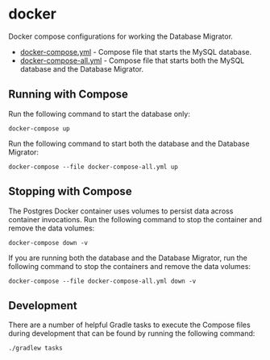 # docker
Docker compose configurations for working the Database Migrator.

* [docker-compose.yml](docker-compose.yml) - Compose file that starts the MySQL database.
* [docker-compose-all.yml](docker-compose-all.yml) - Compose file that starts both the MySQL database and the Database Migrator.

## Running with Compose
Run the following command to start the database only:

    docker-compose up
    
Run the following command to start both the database and the Database Migrator:

    docker-compose --file docker-compose-all.yml up
    
## Stopping with Compose
The Postgres Docker container uses volumes to persist data across container invocations. Run the following command to stop
the container and remove the data volumes:

    docker-compose down -v
    
If you are running both the database and the Database Migrator, run the following command to stop the containers and
remove the data volumes:

    docker-compose --file docker-compose-all.yml down -v
    
## Development
There are a number of helpful Gradle tasks to execute the Compose files during development that can be found by running
the following command:

    ./gradlew tasks
